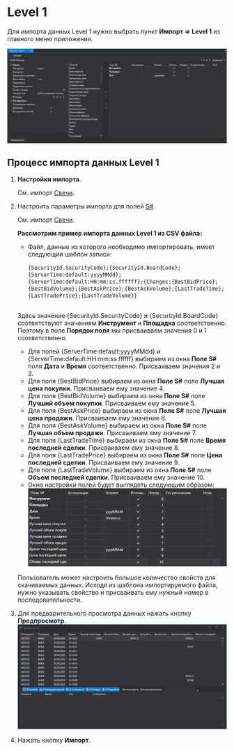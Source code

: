 # Level 1

Для импорта данных Level 1 нужно выбрать пункт **Импорт \=\> Level 1** из главного меню приложения.

![hydra import level1](../../../images/hydra_import_level1.png)

## Процесс импорта данных Level 1

1. **Настройки импорта**.

   См. импорт [Свечи](candles.md).
2. Настроить параметры импорта для полей [S\#](../../api.md).

   См. импорт [Свечи](candles.md).

   **Рассмотрим пример импорта данных Level 1 из CSV файла:**
   - Файл, данные из которого необходимо импортировать, имеет следующий шаблон записи:

     ```none
     {SecurityId.SecurityCode};{SecurityId.BoardCode};{ServerTime:default:yyyyMMdd};{ServerTime:default:HH:mm:ss.ffffff};{Changes:{BestBidPrice};{BestBidVolume};{BestAskPrice};{BestAskVolume};{LastTradeTime};{LastTradePrice};{LastTradeVolume}}
     	  				
     ```

    Здесь значение {SecurityId.SecurityCode} и {SecurityId.BoardCode} соответствуют значениям **Инструмент** и **Площадка** соответственно. Поэтому в поле **Порядок поля** мы присваиваем значения 0 и 1 соответственно.
   - Для полей {ServerTime:default:yyyyMMdd} и {ServerTime:default:HH:mm:ss.ffffff} выбираем из окна **Поле S\#** поля **Дата** и **Время** соответственно. Присваиваем значения 2 и 3.
   - Для поля {BestBidPrice} выбираем из окна **Поле S\#** поле **Лучшая цена покупки**. Присваиваем ему значение 4.
   - Для поля {BestBidVolume} выбираем из окна **Поле S\#** поле **Лучший объем покупки**. Присваиваем ему значение 5.
   - Для поля {BestAskPrice} выбираем из окна **Поле S\#** поле **Лучшая цена продажи**. Присваиваем ему значение 6.
   - Для поля {BestAskVolume} выбираем из окна **Поле S\#** поле **Лучшая объем продажи**. Присваиваем ему значение 7.
   - Для поля {LastTradeTime} выбираем из окна **Поле S\#** поле **Время последней сделки**. Присваиваем ему значение 8.
   - Для поля {LastTradePrice} выбираем из окна **Поле S\#** поле **Цена последней сделки**. Присваиваем ему значение 9.
   - Для поля {LastTradeVolume} выбираем из окна **Поле S\#** поле **Объем последней сделки**. Присваиваем ему значение 10.
   - Окно настройки полей будет выглядеть следующим образом:![hydra import prop level 1](../../../images/hydra_import_prop_level1.png)

   Пользователь может настроить большое количество свойств для скачиваемых данных. Исходя из шаблона импортируемого файла, нужно указывать свойство и присваивать ему нужный номер в последовательности. 
3. Для предварительного просмотра данных нажать кнопку **Предпросмотр**.![hydra import preview level 1](../../../images/hydra_import_preview_level1.png)
4. Нажать кнопку **Импорт**.
